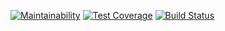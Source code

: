 [![Maintainability](https://api.codeclimate.com/v1/badges/a99a88d28ad37a79dbf6/maintainability)](https://codeclimate.com/github/sergeichukd/python-project-lvl1)
[![Test Coverage](https://api.codeclimate.com/v1/badges/a99a88d28ad37a79dbf6/test_coverage)](https://codeclimate.com/github/sergeichukd/python-project-lvl1)
[![Build Status](https://travis-ci.com/sergeichukd/python-project-lvl1.svg?branch=master)](https://travis-ci.com/sergeichukd/python-project-lvl1)
 
